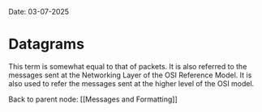 Date: 03-07-2025

# Datagrams

This term is somewhat equal to that of packets. It is also referred to the messages sent at the Networking Layer of the OSI Reference Model. It is also used to refer the messages sent at the higher level of the OSI model.


Back to parent node: [[Messages and Formatting]]